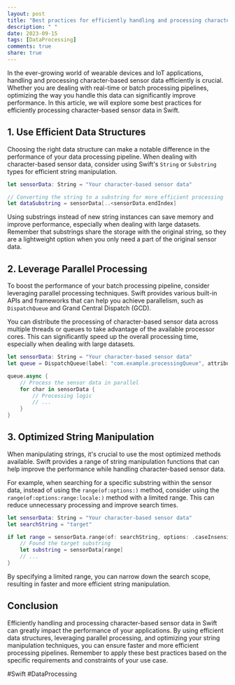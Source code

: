 ```yaml
---
layout: post
title: "Best practices for efficiently handling and processing character-based sensor data, such as text input from wearable devices or IoT applications, in real-time or batch processing pipelines in Swift"
description: " "
date: 2023-09-15
tags: [DataProcessing]
comments: true
share: true
---
```


In the ever-growing world of wearable devices and IoT applications, handling and processing character-based sensor data efficiently is crucial. Whether you are dealing with real-time or batch processing pipelines, optimizing the way you handle this data can significantly improve performance. In this article, we will explore some best practices for efficiently processing character-based sensor data in Swift.

## 1. Use Efficient Data Structures

Choosing the right data structure can make a notable difference in the performance of your data processing pipeline. When dealing with character-based sensor data, consider using Swift's `String` or `Substring` types for efficient string manipulation.

```swift
let sensorData: String = "Your character-based sensor data"

// Converting the string to a substring for more efficient processing
let dataSubstring = sensorData[..<sensorData.endIndex]
```

Using substrings instead of new string instances can save memory and improve performance, especially when dealing with large datasets. Remember that substrings share the storage with the original string, so they are a lightweight option when you only need a part of the original sensor data.

## 2. Leverage Parallel Processing

To boost the performance of your batch processing pipeline, consider leveraging parallel processing techniques. Swift provides various built-in APIs and frameworks that can help you achieve parallelism, such as `DispatchQueue` and Grand Central Dispatch (GCD).

You can distribute the processing of character-based sensor data across multiple threads or queues to take advantage of the available processor cores. This can significantly speed up the overall processing time, especially when dealing with large datasets.

```swift
let sensorData: String = "Your character-based sensor data"
let queue = DispatchQueue(label: "com.example.processingQueue", attributes: .concurrent)

queue.async {
    // Process the sensor data in parallel
    for char in sensorData {
        // Processing logic
        // ...
    }
}
```

## 3. Optimized String Manipulation

When manipulating strings, it's crucial to use the most optimized methods available. Swift provides a range of string manipulation functions that can help improve the performance while handling character-based sensor data.

For example, when searching for a specific substring within the sensor data, instead of using the `range(of:options:)` method, consider using the `range(of:options:range:locale:)` method with a limited range. This can reduce unnecessary processing and improve search times.

```swift
let sensorData: String = "Your character-based sensor data"
let searchString = "target"

if let range = sensorData.range(of: searchString, options: .caseInsensitive, range: sensorData.startIndex..<sensorData.endIndex) {
    // Found the target substring
    let substring = sensorData[range]
    // ...
}
```

By specifying a limited range, you can narrow down the search scope, resulting in faster and more efficient string manipulation.

## Conclusion

Efficiently handling and processing character-based sensor data in Swift can greatly impact the performance of your applications. By using efficient data structures, leveraging parallel processing, and optimizing your string manipulation techniques, you can ensure faster and more efficient processing pipelines. Remember to apply these best practices based on the specific requirements and constraints of your use case.

#Swift #DataProcessing